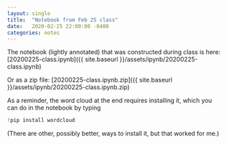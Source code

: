 ```yaml
---
layout: single
title:  "Notebook from Feb 25 class"
date:   2020-02-25 22:00:00 -0400
categories: notes
---
```

The notebook (lightly annotated) that was constructed
during class is here:
[20200225-class.ipynb]({{ site.baseurl }}/assets/ipynb/20200225-class.ipynb)

Or as a zip file:
[20200225-class.ipynb.zip]({{ site.baseurl }}/assets/ipynb/20200225-class.ipynb.zip)

As a reminder, the word cloud at the end requires installing it,
which you can do in the notebook by typing

```python
!pip install wordcloud
```

(There are other, possibly better, ways to install it, but that worked for me.)
